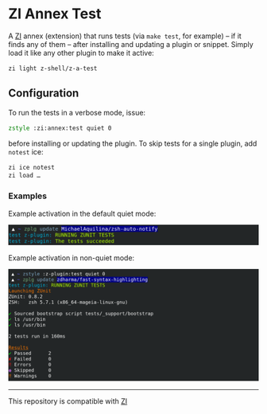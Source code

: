 <h1> ZI Annex Test </h1>

A [ZI](https://github.com/z-shell/zi) annex (extension) that runs tests (via `make test`, for example) – if it finds any of them – after installing and updating
a plugin or snippet. Simply load it like any other plugin to make it active:

```zsh
zi light z-shell/z-a-test
```

## Configuration

To run the tests in a verbose mode, issue:

```zsh
zstyle :zi:annex:test quiet 0
```

before installing or updating the plugin. To skip tests for a single plugin,
add `notest` ice:

```zsh
zi ice notest
zi load …
```

### Examples

Example activation in the default quiet mode:

![z-a-test activation](https://raw.githubusercontent.com/z-shell/z-a-test/main/docs/images/z-p-test-1.png)

Example activation in non-quiet mode:

![z-a-test activation](https://raw.githubusercontent.com/z-shell/z-a-test/main/docs/images/z-p-test-2.png)

---

This repository is compatible with [ZI](https://github.com/z-shell-zi)
